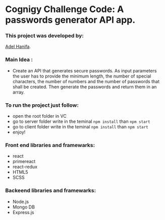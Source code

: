# Cognigy Challenge Code: A passwords generator API app.

### This project was developed by: 
 [Adel Hanifa](https://adelhanifa.github.io/portfolio/).

### Main Idea :
  - Create an API that generates secure passwords. As input parameters the user has to provide the minimum length, the number of special characters, the number of numbers and the number of passwords that shall be created. Then generate the passwords and return them in an array.

### To run the project just follow:
  - open the root folder in VC
  - go to server folder write in the teminal `npm install` than `npm start`
  - go to client folder write in the teminal `npm install` than `npm start`
  - enjoy!

### Front end libraries and framewarks:
  - react
  - primereact
  - react-redux
  - HTML5
  - SCSS

### Backeend libraries and framewarks:
 - Node.js 
 - Mongo DB
 - Express.js
 